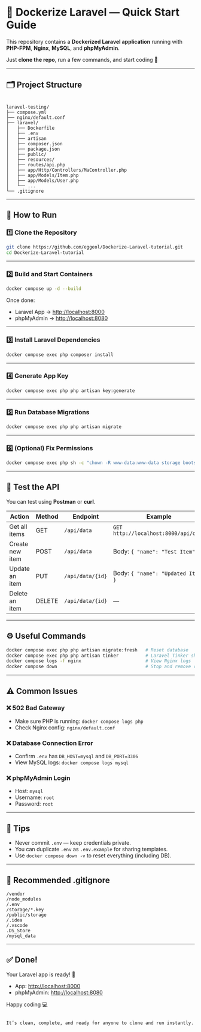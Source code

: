 # 🐳 Dockerize Laravel — Quick Start Guide

This repository contains a **Dockerized Laravel application** running with **PHP-FPM**, **Nginx**, **MySQL**, and **phpMyAdmin**.

Just **clone the repo**, run a few commands, and start coding 🚀

---

## 🗂 Project Structure

```

laravel-testing/
├── compose.yml
├── nginx/default.conf
├── laravel/
│   ├── Dockerfile
│   ├── .env
│   ├── artisan
│   ├── composer.json
│   ├── package.json
│   ├── public/
│   ├── resources/
│   ├── routes/api.php
│   ├── app/Http/Controllers/MaController.php
│   ├── app/Models/Item.php
│   ├── app/Models/User.php
│   └── ...
└── .gitignore

````

---

## 🚀 How to Run

### 1️⃣ Clone the Repository
```bash
git clone https://github.com/eggeol/Dockerize-Laravel-tutorial.git
cd Dockerize-Laravel-tutorial
````

---

### 2️⃣ Build and Start Containers

```bash
docker compose up -d --build
```

Once done:

* Laravel App → [http://localhost:8000](http://localhost:8000)
* phpMyAdmin → [http://localhost:8080](http://localhost:8080)

---

### 3️⃣ Install Laravel Dependencies

```bash
docker compose exec php composer install
```

---

### 4️⃣ Generate App Key

```bash
docker compose exec php php artisan key:generate
```

---

### 5️⃣ Run Database Migrations

```bash
docker compose exec php php artisan migrate
```

---

### 6️⃣ (Optional) Fix Permissions

```bash
docker compose exec php sh -c "chown -R www-data:www-data storage bootstrap/cache && chmod -R 775 storage bootstrap/cache"
```

---

## 🧪 Test the API

You can test using **Postman** or **curl**.

| Action          | Method | Endpoint         | Example                              |
| --------------- | ------ | ---------------- | ------------------------------------ |
| Get all items   | GET    | `/api/data`      | `GET http://localhost:8000/api/data` |
| Create new item | POST   | `/api/data`      | Body: `{ "name": "Test Item" }`      |
| Update an item  | PUT    | `/api/data/{id}` | Body: `{ "name": "Updated Item" }`   |
| Delete an item  | DELETE | `/api/data/{id}` | —                                    |

---

## ⚙️ Useful Commands

```bash
docker compose exec php php artisan migrate:fresh   # Reset database
docker compose exec php php artisan tinker          # Laravel Tinker shell
docker compose logs -f nginx                        # View Nginx logs
docker compose down                                 # Stop and remove containers
```

---

## ⚠️ Common Issues

### ❌ 502 Bad Gateway

* Make sure PHP is running: `docker compose logs php`
* Check Nginx config: `nginx/default.conf`

### ❌ Database Connection Error

* Confirm `.env` has `DB_HOST=mysql` and `DB_PORT=3306`
* View MySQL logs: `docker compose logs mysql`

### ❌ phpMyAdmin Login

* Host: `mysql`
* Username: `root`
* Password: `root`

---

## 🧠 Tips

* Never commit `.env` — keep credentials private.
* You can duplicate `.env` as `.env.example` for sharing templates.
* Use `docker compose down -v` to reset everything (including DB).

---

## 📄 Recommended .gitignore

```
/vendor
/node_modules
/.env
/storage/*.key
/public/storage
/.idea
/.vscode
.DS_Store
/mysql_data
```

---

## ✅ Done!

Your Laravel app is ready! 🎉

* App: [http://localhost:8000](http://localhost:8000)
* phpMyAdmin: [http://localhost:8080](http://localhost:8080)

Happy coding 💻

```

It’s clean, complete, and ready for anyone to clone and run instantly.
```
